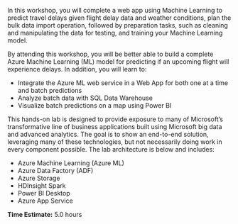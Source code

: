 In this workshop, you will complete a web app using Machine Learning to predict travel delays given flight delay data and weather conditions, plan the bulk data import operation, followed by preparation tasks, such as cleaning and manipulating the data for testing, and training your Machine Learning model.

By attending this workshop, you will be better able to build a complete Azure Machine Learning (ML) model for predicting if an upcoming flight will experience delays. In addition, you will learn to:
* Integrate the Azure ML web service in a Web App for both one at a time and batch predictions 
* Analyze batch data with SQL Data Warehouse
* Visualize batch predictions on a map using Power BI

This hands-on lab is designed to provide exposure to many of Microsoft’s transformative line of business applications built using Microsoft big data and advanced analytics. The goal is to show an end-to-end solution, leveraging many of these technologies, but not necessarily doing work in every component possible. The lab architecture is below and includes:
* Azure Machine Learning (Azure ML)
* Azure Data Factory (ADF)
* Azure Storage
* HDInsight Spark
* Power BI Desktop
* Azure App Service


**Time Estimate:** 5.0 hours